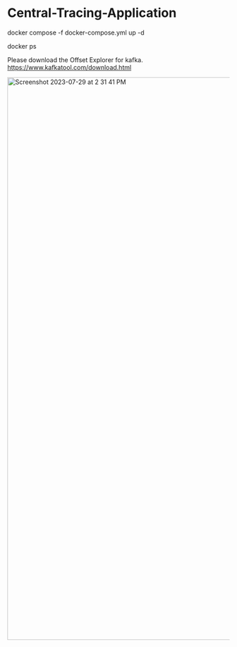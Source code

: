 # Central-Tracing-Application

docker compose -f docker-compose.yml up -d

docker ps

Please download the Offset Explorer for kafka.
https://www.kafkatool.com/download.html

<img width="1276" alt="Screenshot 2023-07-29 at 2 31 41 PM" src="https://github.com/bigyanKumar/Central-Tracing-Application/assets/97912572/c48da482-4eb7-4806-aee1-004ef8058371">

